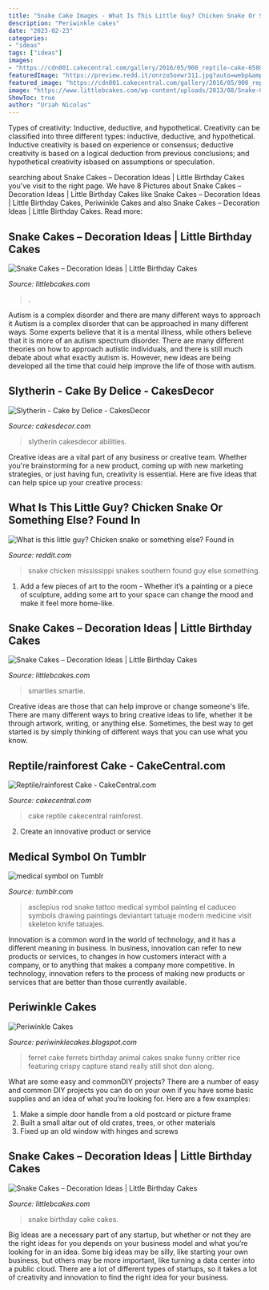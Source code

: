 ```yaml
---
title: "Snake Cake Images - What Is This Little Guy? Chicken Snake Or Something Else? Found In"
description: "Periwinkle cakes"
date: "2023-02-23"
categories:
- "ideas"
tags: ["ideas"]
images:
- "https://cdn001.cakecentral.com/gallery/2016/05/900_reptile-cake-658024O5qKb.jpeg"
featuredImage: "https://preview.redd.it/onrzo5oewr311.jpg?auto=webp&amp;s=e4b8df2fff01da06af850cbf10b8cbd3408f0492"
featured_image: "https://cdn001.cakecentral.com/gallery/2016/05/900_reptile-cake-658024O5qKb.jpeg"
image: "https://www.littlebcakes.com/wp-content/uploads/2013/08/Snake-Cake-Pictures.jpg"
ShowToc: true
author: "Uriah Nicolas"
---
```



Types of creativity: Inductive, deductive, and hypothetical.
Creativity can be classified into three different types: inductive, deductive, and hypothetical. Inductive creativity is based on experience or consensus; deductive creativity is based on a logical deduction from previous conclusions; and hypothetical creativity isbased on assumptions or speculation.

	

		
searching about Snake Cakes – Decoration Ideas | Little Birthday Cakes you've visit to the right page. We have 8 Pictures about Snake Cakes – Decoration Ideas | Little Birthday Cakes like Snake Cakes – Decoration Ideas | Little Birthday Cakes, Periwinkle Cakes and also Snake Cakes – Decoration Ideas | Little Birthday Cakes. Read more:
		
    
## Snake Cakes – Decoration Ideas | Little Birthday Cakes

<img loading=lazy src="https://www.littlebcakes.com/wp-content/uploads/2013/08/Snake-Birthday-Cake.jpg" onerror="this.onerror=null;this.src='https://tse3.mm.bing.net/th?id=OIP.qXzaunHJA1U8f3AmRCBSaAHaGz&amp;pid=15.1';" alt="Snake Cakes – Decoration Ideas | Little Birthday Cakes">

_Source: littlebcakes.com_

>. 

	

Autism is a complex disorder and there are many different ways to approach it
Autism is a complex disorder that can be approached in many different ways. Some experts believe that it is a mental illness, while others believe that it is more of an autism spectrum disorder. There are many different theories on how to approach autistic individuals, and there is still much debate about what exactly autism is. However, new ideas are being developed all the time that could help improve the life of those with autism.

    
## Slytherin - Cake By Delice - CakesDecor

<img loading=lazy src="https://pic.cakesdecor.com/o/DSC_0238_t3ndff.jpg" onerror="this.onerror=null;this.src='https://tse1.mm.bing.net/th?id=OIP.9vtLqwAUtas4N3QtutuvcQHaK9&amp;pid=15.1';" alt="Slytherin - Cake by Delice - CakesDecor">

_Source: cakesdecor.com_

>slytherin cakesdecor abilities. 

	

Creative ideas are a vital part of any business or creative team. Whether you're brainstorming for a new product, coming up with new marketing strategies, or just having fun, creativity is essential. Here are five ideas that can help spice up your creative process:

    
## What Is This Little Guy? Chicken Snake Or Something Else? Found In

<img loading=lazy src="https://preview.redd.it/onrzo5oewr311.jpg?auto=webp&amp;s=e4b8df2fff01da06af850cbf10b8cbd3408f0492" onerror="this.onerror=null;this.src='https://tse1.mm.bing.net/th?id=OIP.DPTM-2NK04Ee4wq3dAuakQHaNL&amp;pid=15.1';" alt="What is this little guy? Chicken snake or something else? Found in">

_Source: reddit.com_

>snake chicken mississippi snakes southern found guy else something. 

	

1. Add a few pieces of art to the room - Whether it’s a painting or a piece of sculpture, adding some art to your space can change the mood and make it feel more home-like.

    
## Snake Cakes – Decoration Ideas | Little Birthday Cakes

<img loading=lazy src="https://www.littlebcakes.com/wp-content/uploads/2013/08/Snake-Cake-Pictures.jpg" onerror="this.onerror=null;this.src='https://tse2.mm.bing.net/th?id=OIP.t0GqBjU6TADuyBeJzwR2xgHaFj&amp;pid=15.1';" alt="Snake Cakes – Decoration Ideas | Little Birthday Cakes">

_Source: littlebcakes.com_

>smarties smartie. 

	

Creative ideas are those that can help improve or change someone's life. There are many different ways to bring creative ideas to life, whether it be through artwork, writing, or anything else. Sometimes, the best way to get started is by simply thinking of different ways that you can use what you know.

    
## Reptile/rainforest Cake - CakeCentral.com

<img loading=lazy src="https://cdn001.cakecentral.com/gallery/2016/05/900_reptile-cake-658024O5qKb.jpeg" onerror="this.onerror=null;this.src='https://tse2.mm.bing.net/th?id=OIP.qBSgRRUxk9ZF3FkK_qnzZAHaJO&amp;pid=15.1';" alt="Reptile/rainforest Cake - CakeCentral.com">

_Source: cakecentral.com_

>cake reptile cakecentral rainforest. 

	

2. Create an innovative product or service 

    
## Medical Symbol On Tumblr

<img loading=lazy src="https://68.media.tumblr.com/0df3154b87dba4b496d4f61209ae3ff5/tumblr_nfeoqvNCQ81r9kihvo1_500.jpg" onerror="this.onerror=null;this.src='https://tse4.mm.bing.net/th?id=OIP.iTQxwfdzvV9roPh-GLAIYwAAAA&amp;pid=15.1';" alt="medical symbol on Tumblr">

_Source: tumblr.com_

>asclepius rod snake tattoo medical symbol painting el caduceo symbols drawing paintings deviantart tatuaje modern medicine visit skeleton knife tatuajes. 

	

Innovation is a common word in the world of technology, and it has a different meaning in business. In business, innovation can refer to new products or services, to changes in how customers interact with a company, or to anything that makes a company more competitive. In technology, innovation refers to the process of making new products or services that are better than those currently available.

    
## Periwinkle Cakes

<img loading=lazy src="http://2.bp.blogspot.com/-lI0NF-O6Q4M/Un9_BH_QmOI/AAAAAAAACJw/R0ESSb6nVxc/s1600/ferret2.jpg.jpg" onerror="this.onerror=null;this.src='https://tse1.mm.bing.net/th?id=OIP.wRtoGS514gxGE5vBY7rzawHaLE&amp;pid=15.1';" alt="Periwinkle Cakes">

_Source: periwinklecakes.blogspot.com_

>ferret cake ferrets birthday animal cakes snake funny critter rice featuring crispy capture stand really still shot don along. 

	

What are some easy and commonDIY projects?
There are a number of easy and common DIY projects you can do on your own if you have some basic supplies and an idea of what you’re looking for. Here are a few examples:
1. Make a simple door handle from a old postcard or picture frame
2. Built a small altar out of old crates, trees, or other materials
3. Fixed up an old window with hinges and screws

    
## Snake Cakes – Decoration Ideas | Little Birthday Cakes

<img loading=lazy src="http://www.littlebcakes.com/wp-content/uploads/2013/08/Snake-Birthday-Cake-Ideas-1024x768.jpg" onerror="this.onerror=null;this.src='https://tse3.mm.bing.net/th?id=OIP._M3UV9RlLlTnNTo74fQd-wHaFj&amp;pid=15.1';" alt="Snake Cakes – Decoration Ideas | Little Birthday Cakes">

_Source: littlebcakes.com_

>snake birthday cake cakes. 

	

Big Ideas are a necessary part of any startup, but whether or not they are the right ideas for you depends on your business model and what you’re looking for in an idea. Some big ideas may be silly, like starting your own business, but others may be more important, like turning a data center into a public cloud. There are a lot of different types of startups, so it takes a lot of creativity and innovation to find the right idea for your business.

